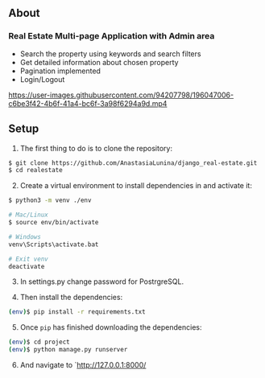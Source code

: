 ## About
### Real Estate Multi-page Application with Admin area
- Search the property using keywords and search filters <br>
- Get detailed information about chosen property <br>
- Pagination implemented <br>
- Login/Logout <br>

https://user-images.githubusercontent.com/94207798/196047006-c6be3f42-4b6f-41a4-bc6f-3a98f6294a9d.mp4

## Setup

1. The first thing to do is to clone the repository:

```sh
$ git clone https://github.com/AnastasiaLunina/django_real-estate.git
$ cd realestate
```

2. Create a virtual environment to install dependencies in and activate it:

```sh
$ python3 -m venv ./env

# Mac/Linux
$ source env/bin/activate

# Windows
venv\Scripts\activate.bat

# Exit venv
deactivate
```
3. In settings.py change password for PostrgreSQL. 

4. Then install the dependencies:

```sh
(env)$ pip install -r requirements.txt
```

5. Once `pip` has finished downloading the dependencies:
```sh
(env)$ cd project
(env)$ python manage.py runserver
```
6. And navigate to `http://127.0.0.1:8000/
